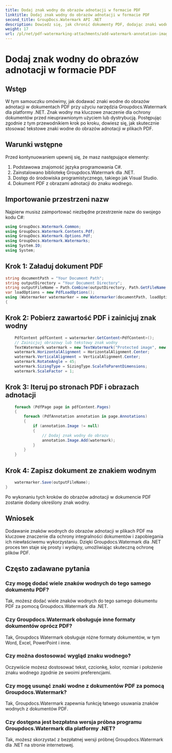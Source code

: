 ```yaml
---
title: Dodaj znak wodny do obrazów adnotacji w formacie PDF
linktitle: Dodaj znak wodny do obrazów adnotacji w formacie PDF
second_title: GroupDocs.Watermark API .NET
description: Dowiedz się, jak chronić dokumenty PDF, dodając znaki wodne do obrazów adnotacji za pomocą Groupdocs.Watermark dla .NET.
weight: 17
url: /pl/net/pdf-watermarking-attachments/add-watermark-annotation-images-pdf/
---
```


# Dodaj znak wodny do obrazów adnotacji w formacie PDF

## Wstęp
W tym samouczku omówimy, jak dodawać znaki wodne do obrazów adnotacji w dokumentach PDF przy użyciu narzędzia Groupdocs.Watermark dla platformy .NET. Znak wodny ma kluczowe znaczenie dla ochrony dokumentów przed nieuprawnionym użyciem lub dystrybucją. Postępując zgodnie z tym przewodnikiem krok po kroku, dowiesz się, jak skutecznie stosować tekstowe znaki wodne do obrazów adnotacji w plikach PDF.
## Warunki wstępne
Przed kontynuowaniem upewnij się, że masz następujące elementy:
1. Podstawowa znajomość języka programowania C#.
2. Zainstalowano bibliotekę Groupdocs.Watermark dla .NET.
3. Dostęp do środowiska programistycznego, takiego jak Visual Studio.
4. Dokument PDF z obrazami adnotacji do znaku wodnego.

## Importowanie przestrzeni nazw
Najpierw musisz zaimportować niezbędne przestrzenie nazw do swojego kodu C#:
```csharp
using GroupDocs.Watermark.Common;
using GroupDocs.Watermark.Contents.Pdf;
using GroupDocs.Watermark.Options.Pdf;
using GroupDocs.Watermark.Watermarks;
using System.IO;
using System;
```
## Krok 1: Załaduj dokument PDF
```csharp
string documentPath = "Your Document Path";
string outputDirectory = "Your Document Directory";
string outputFileName = Path.Combine(outputDirectory, Path.GetFileName(documentPath));
var loadOptions = new PdfLoadOptions();
using (Watermarker watermarker = new Watermarker(documentPath, loadOptions))
{
```
## Krok 2: Pobierz zawartość PDF i zainicjuj znak wodny
```csharp
    PdfContent pdfContent = watermarker.GetContent<PdfContent>();
    // Zainicjuj obrazowy lub tekstowy znak wodny
    TextWatermark watermark = new TextWatermark("Protected image", new Font("Arial", 8));
    watermark.HorizontalAlignment = HorizontalAlignment.Center;
    watermark.VerticalAlignment = VerticalAlignment.Center;
    watermark.RotateAngle = 45;
    watermark.SizingType = SizingType.ScaleToParentDimensions;
    watermark.ScaleFactor = 1;
```
## Krok 3: Iteruj po stronach PDF i obrazach adnotacji
```csharp
    foreach (PdfPage page in pdfContent.Pages)
    {
        foreach (PdfAnnotation annotation in page.Annotations)
        {
            if (annotation.Image != null)
            {
                // Dodaj znak wodny do obrazu
                annotation.Image.Add(watermark);
            }
        }
    }
```
## Krok 4: Zapisz dokument ze znakiem wodnym
```csharp
    watermarker.Save(outputFileName);
}
```
Po wykonaniu tych kroków do obrazów adnotacji w dokumencie PDF zostanie dodany określony znak wodny.

## Wniosek
Dodawanie znaków wodnych do obrazów adnotacji w plikach PDF ma kluczowe znaczenie dla ochrony integralności dokumentów i zapobiegania ich niewłaściwemu wykorzystaniu. Dzięki Groupdocs.Watermark dla .NET proces ten staje się prosty i wydajny, umożliwiając skuteczną ochronę plików PDF.
## Często zadawane pytania
### Czy mogę dodać wiele znaków wodnych do tego samego dokumentu PDF?
Tak, możesz dodać wiele znaków wodnych do tego samego dokumentu PDF za pomocą Groupdocs.Watermark dla .NET.
### Czy Groupdocs.Watermark obsługuje inne formaty dokumentów oprócz PDF?
Tak, Groupdocs Watermark obsługuje różne formaty dokumentów, w tym Word, Excel, PowerPoint i inne.
### Czy można dostosować wygląd znaku wodnego?
Oczywiście możesz dostosować tekst, czcionkę, kolor, rozmiar i położenie znaku wodnego zgodnie ze swoimi preferencjami.
### Czy mogę usunąć znaki wodne z dokumentów PDF za pomocą Groupdocs.Watermark?
Tak, Groupdocs.Watermark zapewnia funkcję łatwego usuwania znaków wodnych z dokumentów PDF.
### Czy dostępna jest bezpłatna wersja próbna programu Groupdocs.Watermark dla platformy .NET?
Tak, możesz skorzystać z bezpłatnej wersji próbnej Groupdocs.Watermark dla .NET na stronie internetowej.